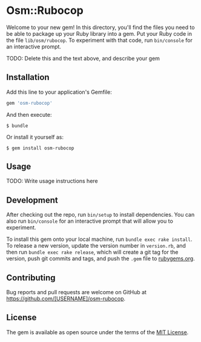 # Osm::Rubocop

Welcome to your new gem! In this directory, you'll find the files you need to be able to package up your Ruby library into a gem. Put your Ruby code in the file `lib/osm/rubocop`. To experiment with that code, run `bin/console` for an interactive prompt.

TODO: Delete this and the text above, and describe your gem

## Installation

Add this line to your application's Gemfile:

```ruby
gem 'osm-rubocop'
```

And then execute:

    $ bundle

Or install it yourself as:

    $ gem install osm-rubocop

## Usage

TODO: Write usage instructions here

## Development

After checking out the repo, run `bin/setup` to install dependencies. You can also run `bin/console` for an interactive prompt that will allow you to experiment.

To install this gem onto your local machine, run `bundle exec rake install`. To release a new version, update the version number in `version.rb`, and then run `bundle exec rake release`, which will create a git tag for the version, push git commits and tags, and push the `.gem` file to [rubygems.org](https://rubygems.org).

## Contributing

Bug reports and pull requests are welcome on GitHub at https://github.com/[USERNAME]/osm-rubocop.


## License

The gem is available as open source under the terms of the [MIT License](http://opensource.org/licenses/MIT).

